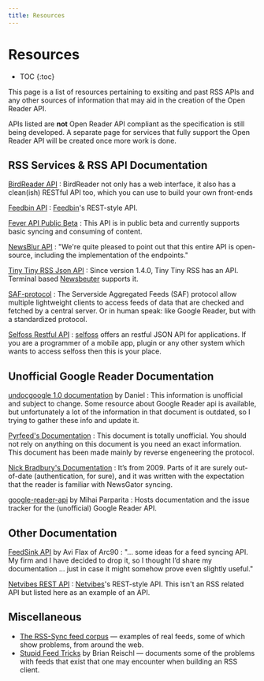 ```yaml
---
title: Resources
---
```


# Resources

* TOC
{:toc}

This page is a list of resources pertaining to exsiting and past RSS APIs and any other sources of information that may aid in the creation of the Open Reader API.

APIs listed are **not** Open Reader API compliant as the specification is still being developed. A separate page for services that fully support the Open Reader API will be created once more work is done.

## RSS Services & RSS API Documentation 

[BirdReader API](https://github.com/glynnbird/birdreader/blob/master/API.md)
: BirdReader not only has a web interface, it also has a clean(ish) RESTful API too, which you can use to build your own front-ends

[Feedbin API](https://github.com/feedbin/feedbin-api)
: [Feedbin](https://feedbin.me)'s REST-style API.

[Fever API Public Beta](http://www.feedafever.com/api)
: This API is in public beta and currently supports basic syncing and consuming of content.

[NewsBlur API](http://www.newsblur.com/api)
: "We're quite pleased to point out that this entire API is open-source, including the implementation of the endpoints."

[Tiny Tiny RSS Json API](http://tt-rss.org/redmine/projects/tt-rss/wiki/JsonApiReference)
: Since version 1.4.0, Tiny Tiny RSS has an API. Terminal based [Newsbeuter](https://github.com/akrennmair/newsbeuter) supports it.

[SAF-protocol](http://saf-protocol.org)
: The Serverside Aggregated Feeds (SAF) protocol allow multiple lightweight clients to access feeds of data that are checked and fetched by a central server. Or in human speak: like Google Reader, but with a standardized protocol.

[Selfoss Restful API](https://github.com/SSilence/selfoss/wiki/Restful-API-for-Apps-or-any-other-external-access)
: [selfoss](http://selfoss.aditu.de) offers an restful JSON API for applications. If you are a programmer of a mobile app, plugin or any other system which wants to access selfoss then this is your place.

## Unofficial Google Reader Documentation

[undocgoogle 1.0 documentation](http://undoc.in) by Daniel
: This information is unofficial and subject to change. Some resource about Google Reader api is available, but unfortunately a lot of the information in that document is outdated, so I trying to gather these info and update it.

[Pyrfeed's Documentation](https://code.google.com/p/pyrfeed/wiki/GoogleReaderAPI)
: This document is totally unofficial. You should not rely on anything on this document is you need an exact information. This document has been made mainly by reverse engeneering the protocol.

[Nick Bradbury's Documentation](http://inessential.com/2013/03/14/google_reader_api_documentation)
: It’s from 2009. Parts of it are surely out-of-date (authentication, for sure), and it was written with the expectation that the reader is familiar with NewsGator syncing.

[google-reader-api](http://code.google.com/p/google-reader-api/w/list) by Mihai Parparita
: Hosts documentation and the issue tracker for the (unofficial) Google Reader API.

## Other Documentation

[FeedSink API](/Open-Reader-API/resources/feedsink-api/) by Avi Flax of Arc90
: "… some ideas for a feed syncing API. My firm and I have decided to drop it, so I thought I’d share my documentation ... just in case it might somehow prove even slightly useful."

[Netvibes REST API](http://dev.netvibes.com/doc/api/rest)
: [Netvibes](http://www.netvibes.com/)'s REST-style API. This isn't an RSS related API but listed here as an example of an API.

## Miscellaneous

* [The RSS-Sync feed corpus](https://github.com/rss-sync/corpus) — examples of real feeds, some of which show problems, from around the web.
* [Stupid Feed Tricks](http://inessential.com/2013/03/18/brians_stupid_feed_tricks) by Brian Reischl — documents some of the problems with feeds that exist that one may encounter when building an RSS client.
